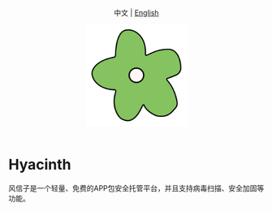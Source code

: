 <p align="center">
  <a>中文</a> | <a href="./README.EN.md">English</a>
</p>

<p align="center">
<a><img src="./static/image/readme/logo.png" alt="Hyacinth" width="200"></a>
<br>
<br>

# Hyacinth
风信子是一个轻量、免费的APP包安全托管平台，并且支持病毒扫描、安全加固等功能。
